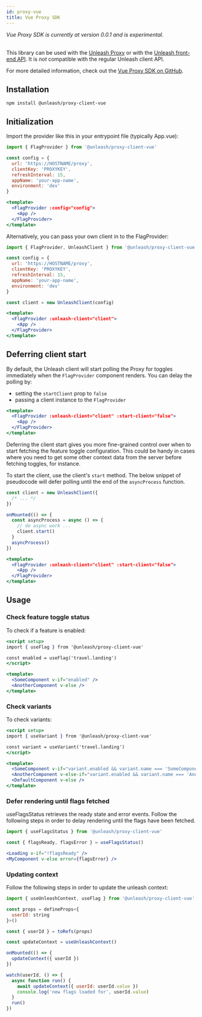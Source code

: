```yaml
---
id: proxy-vue
title: Vue Proxy SDK
---
```


<div class="alert alert--info" role="alert">
  <em>Vue Proxy SDK is currently at version 0.0.1 and is experimental</em>.
</div>
<br/>

This library can be used with the [Unleash Proxy](https://github.com/Unleash/unleash-proxy) or with the [Unleash front-end API](../reference/frontend-api). It is _not_ compatible with the regular Unleash client API.

For more detailed information, check out the [Vue Proxy SDK on GitHub](https://github.com/Unleash/proxy-client-vue).

## Installation

```shell npm2yarn
npm install @unleash/proxy-client-vue
```

## Initialization

Import the provider like this in your entrypoint file (typically App.vue):

```jsx
import { FlagProvider } from '@unleash/proxy-client-vue'

const config = {
  url: 'https://HOSTNAME/proxy',
  clientKey: 'PROXYKEY',
  refreshInterval: 15,
  appName: 'your-app-name',
  environment: 'dev'
}

<template>
  <FlagProvider :config="config">
    <App />
  </FlagProvider>
</template>
```

Alternatively, you can pass your own client in to the FlagProvider:

```jsx
import { FlagProvider, UnleashClient } from '@unleash/proxy-client-vue'

const config = {
  url: 'https://HOSTNAME/proxy',
  clientKey: 'PROXYKEY',
  refreshInterval: 15,
  appName: 'your-app-name',
  environment: 'dev'
}

const client = new UnleashClient(config)

<template>
  <FlagProvider :unleash-client="client">
    <App />
  </FlagProvider>
</template>
```

## Deferring client start

By default, the Unleash client will start polling the Proxy for toggles immediately when the `FlagProvider` component renders. You can delay the polling by:

- setting the `startClient` prop to `false`
- passing a client instance to the `FlagProvider`

```jsx
<template>
  <FlagProvider :unleash-client="client" :start-client="false">
    <App />
  </FlagProvider>
</template>
```

Deferring the client start gives you more fine-grained control over when to start fetching the feature toggle configuration. This could be handy in cases where you need to get some other context data from the server before fetching toggles, for instance.

To start the client, use the client's `start` method. The below snippet of pseudocode will defer polling until the end of the `asyncProcess` function.

```jsx
const client = new UnleashClient({
  /* ... */
})

onMounted(() => {
  const asyncProcess = async () => {
    // do async work ...
    client.start()
  }
  asyncProcess()
})

<template>
  <FlagProvider :unleash-client="client" :start-client="false">
    <App />
  </FlagProvider>
</template>
```

## Usage

### Check feature toggle status

To check if a feature is enabled:

```jsx
<script setup>
import { useFlag } from '@unleash/proxy-client-vue'

const enabled = useFlag('travel.landing')
</script>

<template>
  <SomeComponent v-if="enabled" />
  <AnotherComponent v-else />
</template>
```

### Check variants

To check variants:

```jsx
<script setup>
import { useVariant } from '@unleash/proxy-client-vue'

const variant = useVariant('travel.landing')
</script>

<template>
  <SomeComponent v-if="variant.enabled && variant.name === 'SomeComponent'" />
  <AnotherComponent v-else-if="variant.enabled && variant.name === 'AnotherComponent" />
  <DefaultComponent v-else />
</template>
```

### Defer rendering until flags fetched

useFlagsStatus retrieves the ready state and error events. Follow the following steps in order to delay rendering until the flags have been fetched.

```jsx
import { useFlagsStatus } from '@unleash/proxy-client-vue'

const { flagsReady, flagsError } = useFlagsStatus()

<Loading v-if="!flagsReady" />
<MyComponent v-else error={flagsError} />
```

### Updating context

Follow the following steps in order to update the unleash context:

```jsx
import { useUnleashContext, useFlag } from '@unleash/proxy-client-vue'

const props = defineProps<{
  userId: string
}>()

const { userId } = toRefs(props)

const updateContext = useUnleashContext()

onMounted(() => {
  updateContext({ userId })
})

watch(userId, () => {
  async function run() {
    await updateContext({ userId: userId.value })
    console.log('new flags loaded for', userId.value)
  }
  run()
})
```
